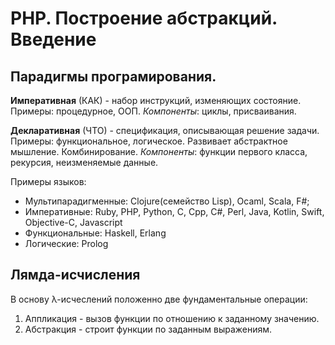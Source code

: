 # PHP. Построение абстракций. Введение


## Парадигмы програмирования.
**Императивная** (КАК) - набор инструкций, изменяющих состояние. Примеры: процедурное, ООП.
*Компоненты*: циклы, присваивания. 

**Декларативная** (ЧТО) - спецификация, описывающая решение задачи. Примеры: функциональное, логическое. Развивает абстрактное мышление. Комбинирование. 
*Компоненты*: функции первого класса, рекурсия, неизменяемые данные.

Примеры языков: 
* Мультипарадигменные: Clojure(семейство Lisp), Ocaml, Scala, F#;
* Императивные: Ruby, PHP, Python, C, Cpp, C#, Perl, Java, Kotlin, Swift, Objective-C, Javascript
* Функциональные: Haskell, Erlang
* Логические: Prolog


## Лямда-исчисления

В основу λ-исчеслений положенно две фундаментальные операции:
1. Аппликация - вызов функции по отношению к заданному значению.
2. Абстракция - строит функции по заданным выражениям. 